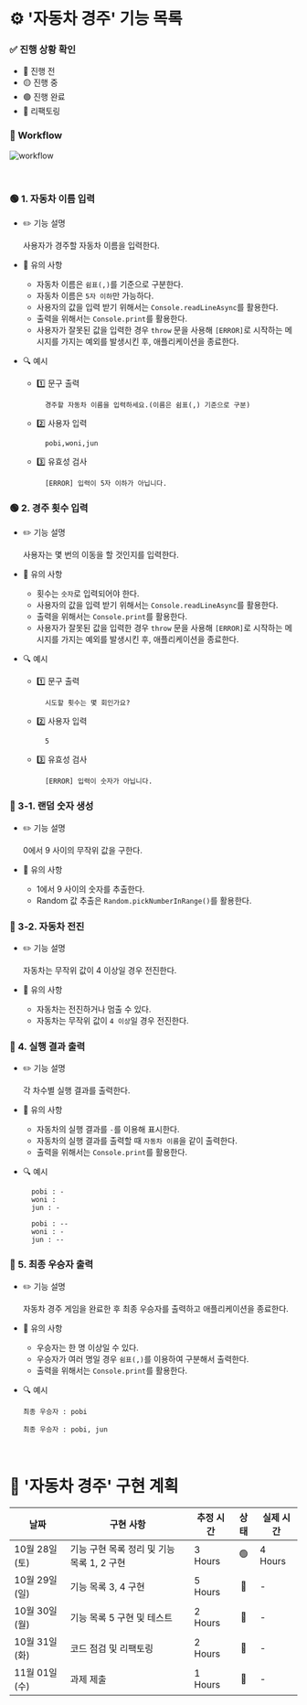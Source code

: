 # ⚙️ '자동차 경주' 기능 목록

### ✅ 진행 상황 확인

- 🔴 진행 전
- 🟡 진행 중
- 🟢 진행 완료
- 🔵 리팩토링

### 🔗 Workflow

![workflow](./workflow.png)

<br />

### 🟢 1. 자동차 이름 입력

- ✏️ 기능 설명

  사용자가 경주할 자동차 이름을 입력한다.

- 🚫 유의 사항

  - 자동차 이름은 `쉼표(,)`를 기준으로 구분한다.
  - 자동차 이름은 `5자 이하`만 가능하다.
  - 사용자의 값을 입력 받기 위해서는 `Console.readLineAsync`를 활용한다.
  - 출력을 위해서는 `Console.print`를 활용한다.
  - 사용자가 잘못된 값을 입력한 경우 `throw` 문을 사용해 `[ERROR]`로 시작하는 메시지를 가지는 예외를 발생시킨 후, 애플리케이션을 종료한다.

- 🔍 예시

  - 1️⃣ 문구 출력

          경주할 자동차 이름을 입력하세요.(이름은 쉼표(,) 기준으로 구분)

  - 2️⃣ 사용자 입력

          pobi,woni,jun

  - 3️⃣ 유효성 검사

          [ERROR] 입력이 5자 이하가 아닙니다.

### 🟢 2. 경주 횟수 입력

- ✏️ 기능 설명

  사용자는 몇 번의 이동을 할 것인지를 입력한다.

- 🚫 유의 사항

  - 횟수는 `숫자`로 입력되어야 한다.
  - 사용자의 값을 입력 받기 위해서는 `Console.readLineAsync`를 활용한다.
  - 출력을 위해서는 `Console.print`를 활용한다.
  - 사용자가 잘못된 값을 입력한 경우 `throw` 문을 사용해 `[ERROR]`로 시작하는 메시지를 가지는 예외를 발생시킨 후, 애플리케이션을 종료한다.

- 🔍 예시

  - 1️⃣ 문구 출력

          시도할 횟수는 몇 회인가요?

  - 2️⃣ 사용자 입력

          5

  - 3️⃣ 유효성 검사

          [ERROR] 입력이 숫자가 아닙니다.

### 🔴 3-1. 랜덤 숫자 생성

- ✏️ 기능 설명

  0에서 9 사이의 무작위 값을 구한다.

- 🚫 유의 사항

  - 1에서 9 사이의 숫자를 추출한다.
  - Random 값 추출은 `Random.pickNumberInRange()`를 활용한다.

### 🔴 3-2. 자동차 전진

- ✏️ 기능 설명

  자동차는 무작위 값이 4 이상일 경우 전진한다.

- 🚫 유의 사항

  - 자동차는 전진하거나 멈출 수 있다.
  - 자동차는 무작위 값이 `4 이상`일 경우 전진한다.

### 🔴 4. 실행 결과 출력

- ✏️ 기능 설명

  각 차수별 실행 결과를 출력한다.

- 🚫 유의 사항

  - 자동차의 실행 결과를 `-`를 이용해 표시한다.
  - 자동차의 실행 결과를 출력할 때 `자동차 이름`을 같이 출력한다.
  - 출력을 위해서는 `Console.print`를 활용한다.

- 🔍 예시

        pobi : -
        woni :
        jun : -

        pobi : --
        woni : -
        jun : --

### 🔴 5. 최종 우승자 출력

- ✏️ 기능 설명

  자동차 경주 게임을 완료한 후 최종 우승자를 출력하고 애플리케이션을 종료한다.

- 🚫 유의 사항

  - 우승자는 한 명 이상일 수 있다.
  - 우승자가 여러 명일 경우 `쉼표(,)`를 이용하여 구분해서 출력한다.
  - 출력을 위해서는 `Console.print`를 활용한다.

- 🔍 예시

  ```
  최종 우승자 : pobi
  ```

  ```
  최종 우승자 : pobi, jun
  ```

<br/>

# 📆 '자동차 경주' 구현 계획

<table>
<thead>
<th style="text-align: center">날짜</th>
<th style="text-align: center">구현 사항</th>
<th style="text-align: center">추정 시간</th>
<th style="text-align: center">상태</th>
<th style="text-align: center">실제 시간</th>
</thead>
<tr>
<td>10월 28일 (토)</td>
<td>기능 구현 목록 정리 및 기능 목록 1, 2 구현</td>
<td>3 Hours</td>
<td style="text-align: center">🟢</td>
<td>4 Hours</td>
</tr>
<tr>
<td>10월 29일 (일)</td>
<td>기능 목록 3, 4 구현</td>
<td>5 Hours</td>
<td style="text-align: center">🔴</td>
<td>-</td>
</tr>
<tr>
<td>10월 30일 (월)</td>
<td>기능 목록 5 구현 및 테스트</td>
<td>2 Hours</td>
<td style="text-align: center">🔴</td>
<td>-</td>
</tr>
<tr>
<td>10월 31일 (화)</td>
<td>코드 점검 및 리팩토링</td>
<td>2 Hours</td>
<td style="text-align: center">🔴</td>
<td>-</td>
</tr>
<tr>
<td>11월 01일 (수)</td>
<td>과제 제출</td>
<td>1 Hours</td>
<td style="text-align: center">🔴</td>
<td>-</td>
</tr>
</table>
